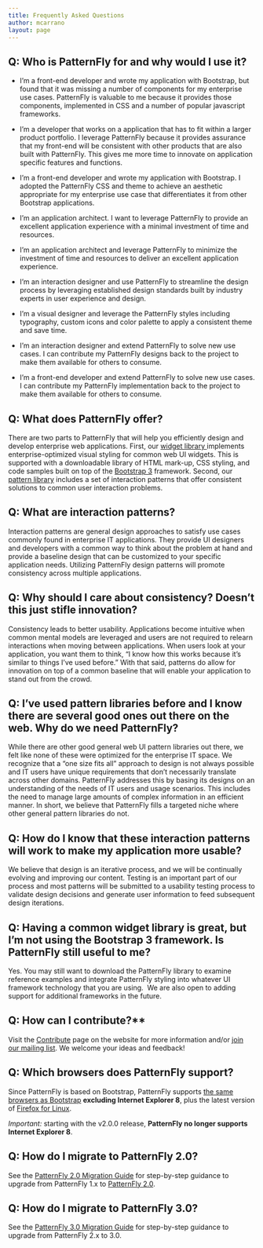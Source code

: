 ```yaml
---
title: Frequently Asked Questions
author: mcarrano
layout: page
---
```

## Q: Who is PatternFly for and why would I use it?
* I’m a front-end developer and wrote my application with Bootstrap, but found that it was missing a number of components for my enterprise use cases.  PatternFly is valuable to me because it provides those components, implemented in CSS and a number of popular javascript frameworks.

* I’m a developer that works on a application that has to fit within a larger product portfolio.  I leverage PatternFly because it provides assurance that my front-end will be consistent with other products that are also built with PatternFly.  This gives me more time to innovate on application specific features and functions.

* I’m a front-end developer and wrote my application with Bootstrap. I adopted the PatternFly CSS and theme to achieve an aesthetic appropriate for my enterprise use case that differentiates it from other Bootstrap applications.

* I’m an application architect.  I want to leverage PatternFly to provide an excellent application experience with a minimal investment of time and resources.

* I’m an application architect and leverage PatternFly to minimize the investment of time and resources to deliver an excellent application experience.

* I’m an interaction designer and use PatternFly to streamline the design process by leveraging established design standards built by industry experts in user experience and design.

* I’m a visual designer and leverage the PatternFly styles including typography, custom icons and color palette to apply a consistent theme and save time.

* I’m an interaction designer and extend PatternFly to solve new use cases.  I can contribute my PatternFly designs back to the project to make them available for others to consume.

* I’m a front-end developer and extend PatternFly to solve new use cases.  I can contribute my PatternFly implementation back to the project to make them available for others to consume.

## Q: What does PatternFly offer?

There are two parts to PatternFly that will help you efficiently design and develop enterprise web applications. First, our [widget library ][1]implements enterprise-optimized visual styling for common web UI widgets. This is supported with a downloadable library of HTML mark-up, CSS styling, and code samples built on top of the [Bootstrap 3][2] framework. Second, our [pattern library][3] includes a set of interaction patterns that offer consistent solutions to common user interaction problems.

## Q: What are interaction patterns?

Interaction patterns are general design approaches to satisfy use cases commonly found in enterprise IT applications. They provide UI designers and developers with a common way to think about the problem at hand and provide a baseline design that can be customized to your specific application needs. Utilizing PatternFly design patterns will promote consistency across multiple applications.

## Q: Why should I care about consistency? Doesn’t this just stifle innovation?

Consistency leads to better usability. Applications become intuitive when common mental models are leveraged and users are not required to relearn interactions when moving between applications. When users look at your application, you want them to think, “I know how this works because it’s similar to things I’ve used before.” With that said, patterns do allow for innovation on top of a common baseline that will enable your application to stand out from the crowd.

## Q: I’ve used pattern libraries before and I know there are several good ones out there on the web. Why do we need PatternFly?

While there are other good general web UI pattern libraries out there, we felt like none of these were optimized for the enterprise IT space. We recognize that a “one size fits all” approach to design is not always possible and IT users have unique requirements that don’t necessarily translate across other domains. PatternFly addresses this by basing its designs on an understanding of the needs of IT users and usage scenarios. This includes the need to manage large amounts of complex information in an efficient manner. In short, we believe that PatternFly fills a targeted niche where other general pattern libraries do not.

## Q: How do I know that these interaction patterns will work to make my application more usable?

We believe that design is an iterative process, and we will be continually evolving and improving our content. Testing is an important part of our process and most patterns will be submitted to a usability testing process to validate design decisions and generate user information to feed subsequent design iterations.

## Q: Having a common widget library is great, but I’m not using the Bootstrap 3 framework. Is PatternFly still useful to me?

Yes. You may still want to download the PatternFly library to examine reference examples and integrate PatternFly styling into whatever UI framework technology that you are using.  We are also open to adding support for additional frameworks in the future.

## Q: How can I contribute?**

Visit the [Contribute][4] page on the website for more information and/or [join our mailing list][5]. We welcome your ideas and feedback!

## Q: Which browsers does PatternFly support?

Since PatternFly is based on Bootstrap, PatternFly supports [the same browsers as Bootstrap][6] **excluding Internet Explorer 8**, plus the latest version of [Firefox for Linux][7].

*Important:* starting with the v2.0.0 release, **PatternFly no longer supports Internet Explorer 8**.

## Q: How do I migrate to PatternFly 2.0?
See the [PatternFly 2.0 Migration Guide][8] for step-by-step guidance to upgrade from PatternFly 1.x to [PatternFly 2.0][9].

## Q: How do I migrate to PatternFly 3.0?
See the [PatternFly 3.0 Migration Guide][10] for step-by-step guidance to upgrade from PatternFly 2.x to 3.0.


 [1]: {{site.baseurl}}/widgets/ "Widgets"
 [2]: http://getbootstrap.com/
 [3]: {{site.baseurl}}/wikis/patterns/ "Patterns"
 [4]: {{site.baseurl}}/get-started/contribute/ "Contribute"
 [5]: https://www.redhat.com/mailman/listinfo/patternfly
 [6]: http://getbootstrap.com/getting-started/#support
 [7]: https://support.mozilla.org/en-US/kb/install-firefox-linux
 [8]: {{site.baseurl}}/get-started/patternfly-migration-guides/patternfly-migration-guide-2.0.html
 [9]: https://github.com/patternfly/patternfly/releases
 [10]: {{site.baseurl}}/get-started/patternfly-migration-guides/patternfly-migration-guide-3.0.html
